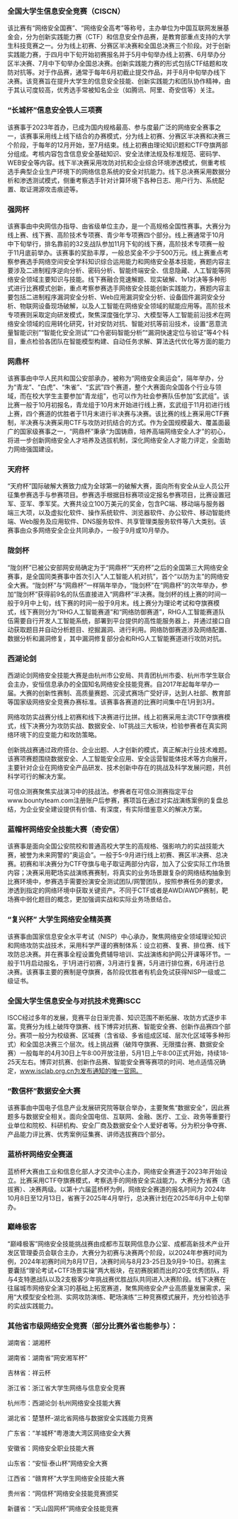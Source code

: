 ### 全国大学生信息安全竞赛（CISCN）

该比赛有“网络安全国赛”、“网络安全高考”等称号，主办单位为中国互联网发展基金会，分为创新实践能力赛（CTF）和信息安全作品赛，是教育部重点支持的大学生科技竞赛之一。分为线上初赛、分赛区半决赛和全国总决赛三个阶段。对于创新实践能力赛，于四月中下旬开始初赛报名并于5月中旬举办线上初赛、6月举办分区半决赛、7月中下旬举办全国总决赛。创新实践能力赛的形式包括CTF结题和攻防对抗等。对于作品赛，通常于每年6月初截止提交作品，并于8月中旬举办线下决赛。该竞赛旨在提升大学生的信息安全技能、创新实践能力和团队协作精神，由于其认可度较高，优秀选手常被知名企业（如腾讯、阿里、奇安信等）关注。

 

### “长城杯”信息安全铁人三项赛

该赛事于2023年首办，已成为国内规格最高、参与度最广泛的网络安全赛事之一，该赛事采用线上线下结合的办赛模式，分为线上初赛、分赛区半决赛和决赛三个阶段，于每年的12月开始，至7月结束。线上初赛由理论知识题和CTF夺旗两部分组成。考核内容包含信息安全基础知识、安全法律法规及标准规范、密码学、WEB安全等内容。线下半决赛采用攻防对抗和企业综合环境渗透模式，侧重考核选手典型企业生产环境下的网络信息系统的安全对抗能力。线下总决赛采用数据分析和渗透测试模式，侧重考察选手针对计算环境下各种日志、用户行为、系统配置、取证溯源攻击痕迹等。

 

### 强网杯

该赛事由中央网信办指导、由省级单位主办，是一个高规格全国性赛事。大赛分为线上赛、线下赛、高阶技术专项赛、青少年专项赛四个部分。线上赛通常于10月中下旬举行，排名靠前的32支战队参加11月下旬的线下赛，高阶技术专项赛一般于11月底前举办。该赛事的奖励丰厚，一般总奖金不少于500万元。线上赛重点考察参赛选手网络空间安全学科知识综合运用能力和网络安全基本技能，赛题内容主要涉及二进制程序逆向分析、密码分析、智能终端安全、信息隐藏、人工智能等网络安全领域主要知识与技能。线下赛融合竞速解题、现实破解、1v1对决等多种形式进行比赛模式创新，重点考察参赛选手网络安全技能创新实践能力，赛题内容主要包括二进制程序漏洞安全分析、Web应用漏洞安全分析、设备固件漏洞安全分析、物联网设备现场破解，以及人工智能在网络安全领域的赋能应用等。高阶技术专项赛则采取定向研发模式，聚焦深度强化学习、大模型等人工智能前沿技术在网络安全领域的应用转化研究，针对安防对抗、智能对抗等前沿技术，设置“恶意流量智能识别”“智能化安全测试”“口令密码智能分析”“漏洞快速定位与验证”等4个科目，重点检验各团队在智能模型构建、自动任务求解、算法迭代优化等方面的能力

 

### 网鼎杯

该赛事由中华人民共和国公安部承办，被称为“网络安全奥运会”，隔年举办，分为“青龙”、“白虎”、“朱雀”、“玄武”四个赛道，整个大赛面向全国各个行业与领域，而在校大学生主要参加“青龙组”，也可以作为社会参赛队伍参加“玄武组”。该比赛一般于10月初报名，青龙组于10月末开始进行线上赛，玄武组于11月初进行线上赛，四个赛道的优胜者于11月末进行半决赛与决赛。该比赛的线上赛采用CTF赛制，半决赛与决赛采用CTF与攻防对抗结合的方式。作为全国规模最大、覆盖面最广的国家级赛事之一，“网鼎杯”秉承“为国铸鼎，培养高端网络安全人才”的初心，将进一步创新网络安全人才培养及选拔机制，深化网络安全人才能力评定，全面助力网络强国建设。

 

### 天府杯

“天府杯”国际破解大赛致力成为全球第一的破解大赛，面向所有安全从业人员公开征集参赛选手与参赛项目。参赛选手根据目标赛项设定报名参赛项目，比赛设置冠军、亚军、季军奖。大赛共设立100万美元的奖金，包含PC端、移动端与服务器端三大项，以及虚拟化软件、操作系统软件、浏览器软件、办公软件、移动智能终端、Web服务及应用软件、DNS服务软件、共享管理类服务软件等八大类别。该赛事由众多网络安全企业共同承办，一般于9月或10月举办。

 

### 陇剑杯

“陇剑杯”已被公安部网安局确定为于“网鼎杯”“天府杯”之后的全国第三大网络安全赛事，是全国同类赛事中首次引入“人工智能人机对抗”，首个“以防为主”的网络安全大赛。“陇剑杯”与“网鼎杯”一样隔年举办，“陇剑杯”在“网鼎杯”的次年举办，参加“陇剑杯”获得前9名的队伍直接进入“网鼎杯”半决赛。陇剑杯的线上赛的时间一般于9月中上旬，线下赛的时间一般于9月末。线上赛分为理论考试和夺旗赛模式，线下赛则分为“RHG人工智能赛道”和“网络防御赛道”，RHG人工智能赛道队伍需要自行开发人工智能系统，部署到平台提供的高性能服务器上，并通过接口自动获取题目并自动分析题目、挖掘漏洞、进行利用。网络防御赛道涉及网络配置、数据分析和漏洞修复，其中漏洞修复部分会和RHG人工智能赛道进行攻防对抗。

 

### 西湖论剑

西湖论剑网络安全技能大赛是由杭州市公安局、共青团杭州市委、杭州市学生联合会主办，安恒信息承办的全国知名网络安全技能竞赛。自2017年起每年举办一届。大赛的创新性赛制、高质量赛题、沉浸式赛场广受好评，达到人社部、教育部等国家级网络安全竞赛办赛标准。该赛事各赛道的比赛时间集中在1月到3月。

网络攻防实战赛分线上初赛和线下决赛进行比拼。线上初赛采用主流CTF夺旗赛模式，线下决赛分为攻防实战、数据安全、IoT挑战三大板块，检验参赛者在真实网络环境下的应变能力和攻防策略。

创新挑战赛通过政府搭台、企业出题、人才创新的模式，真正解决行业技术难题。该赛项赛题围绕数据安全、人工智能安全应用、安全运营智能体技术等方向展开，主要针对企业在网络安全产品研发、技术创新中存在的挑战及科学发展问题，共创科学可行的解决方案。

可信众测赛聚焦实战演习中的技战法。参赛者在可信众测赛指定平台www.bountyteam.com注册账户后参赛，赛项旨在通过对实战演练案例的复盘总结，为企业安全建设提供有价值、有深度，有实际借鉴意义的解决方案。

 

### 蓝帽杯网络安全技能大赛（奇安信）

该赛事是面向全国公安院校和普通高校大学生的高规格、强影响力的实战技能大赛，被誉为未来网警的“奥运会”。一般于5-9月进行线上初赛、赛区半决赛、总决赛。初赛和半决赛分为CTF夺旗与电子取证两部分内容，加入了公安实际工作场景内容；决赛采用靶场实战演练赛赛制，将真实的业务场景跟复杂的网络结构抽象到比赛环境中，参赛选手需要扮演安全测试团队/网警团队，按照参赛任务的要求，渗透到指定的网络环境中获取关键资产。不同于CTF或者是AWD/AWDP赛制，靶场赛中弱化题目的概念，更加强调实战和实际业务场景结合。

 

### “复兴杯” 大学生网络安全精英赛

该赛事由国家信息安全水平考试（NISP）中心承办，聚焦网络安全领域理论知识和网络攻防实战技术，采用科学严谨的赛制体系：设立初赛、复赛、排位赛、线下攻防总决赛。并在赛事全程设置免费辅导培训、实战演练和护网公开课等环节。一般于11月启动报名，于1月进行初赛，3月进行复赛，5月进行排位赛，6月进行总决赛。该赛事主要的赛制是夺旗赛，各阶段优胜者有机会免试获得NISP一级或二级证书。

 

### 全国大学生信息安全与对抗技术竞赛ISCC

ISCC经过多年的发展，竞赛平台日渐完善、知识范围不断拓展、攻防方式逐步丰富。竞赛分为线上破阵夺旗赛、线下博弈对抗赛、智能安全赛、创新作品赛四个部分。赛项一般分为校级赛、区域赛（含省级、多省组成区域、层次化区域等多种形式）和全国总决赛三个层次。线上挑战赛（破阵夺旗赛、无限擂台赛、数据安全赛）一般每年的4月30日上午8:00开放注册，5月1日上午8:00正式开始，持续18-25天左右。博弈对抗赛、创新作品赛、智能安全赛等赛项的时间、地点适情况确定，www.isclab.org.cn为发布通知的唯一官网。

 

### “数信杯”数据安全大赛

该赛事由中国电子信息产业发展研究院等联合举办，主要聚焦“数据安全”，因此赛题多与数据安全相关。面向全国电信、互联网、金融、医疗、工业、政务等重要行业单位和院校、科研机构、安全厂商及数据安全个人爱好者等。分为积分争夺赛、产品能力评比赛、优秀案例征集赛、讲师选拔赛四个部分。

 

### 蓝桥杯网络安全赛道

蓝桥杯大赛由工业和信息化部人才交流中心主办，网络安全赛道于2023年开始设立。比赛采用CTF夺旗赛模式，考察选手的网络安全实战能力。大赛分为省赛（选拔赛）、决赛两级。以第十六届蓝桥杯为例，网络安全赛道的报名时间为 2024年10月8日至12月13日，省赛于2025年4月举行，总决赛计划在2025年6月中上旬举办。

 

### 巅峰极客

“巅峰极客”网络安全技能挑战赛由成都市互联网信息办公室、成都高新技术产业开发区管理委员会联合主办，大赛分为初赛与决赛两个阶段，以2024年参赛时间为例，2024年初赛时间为8月17日，决赛时间与8月23-25日及9月9-10日。初赛主要囊括“理论考试+CTF场景实操”两大板块，在初赛脱颖而出的20支优秀团队，将与4支特邀战队以及2支极客少年挑战赛优胜战队共同进入决赛阶段。线下决赛在往届城市网络安全演习的基础上拓宽赛道，聚焦网络安全产业高质量发展需求，采用“大模型安全检测、实网攻防演练、靶场演练”三种竞赛模式展开，充分检验选手的实战实践能力。

 

### 其他省市级网络安全竞赛（部分比赛外省也能参与）：

湖南省：湖湘杯

湖南省：湖南省“网安湘军杯”

吉林省：祥云杯

浙江省：浙江省大学生网络与信息安全竞赛

杭州市：西湖论剑·杭州网络安全技能大赛

湖北省：楚慧杯-湖北省网络与数据安全实践能力竞赛

广东省：“羊城杯”粤港澳大湾区网络安全大赛

安徽省：网络安全职业技能大赛

山东省：“安恒·泰山杯”网络安全大赛

江西省：“赣育杯”大学生网络安全技能大赛

贵州省：“网信杯”网络安全技能竞赛颁奖

新疆省：“天山固网杯”网络安全技能竞赛

 